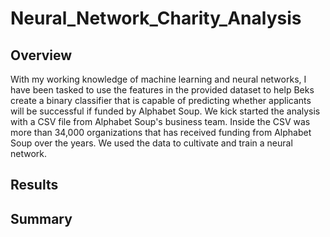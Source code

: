 # Neural_Network_Charity_Analysis

## Overview

With my working knowledge of machine learning and neural networks, I have been tasked to use the features in the provided dataset to help Beks create a binary classifier that is capable of predicting whether applicants will be successful if funded by Alphabet Soup. We kick started the analysis with a CSV file from Alphabet Soup's business team. Inside the CSV was more than 34,000 organizations that has received funding from Alphabet Soup over the years. We used the data to cultivate and train a neural network.

## Results

## Summary
